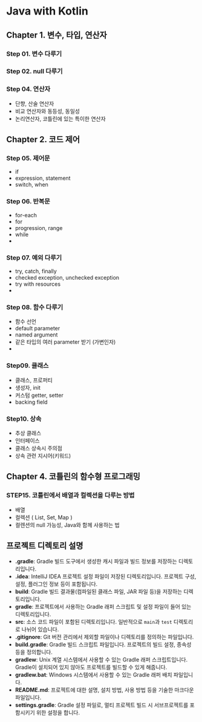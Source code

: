 # Java with Kotlin

## Chapter 1. 변수, 타입, 연산자

### Step 01. 변수 다루기
### Step 02. null 다루기

### Step 04. 연산자
- 단향, 산술 연산자
- 비교 연산자와 동등성, 동일성
- 논리연산자, 코틀린에 있는 특이한 연산자

## Chapter 2. 코드 제어
### Step 05. 제어문
- if
- expression, statement
- switch, when
### Step 06. 반복문
- for-each
- for
- progression, range
- while
- 
### Step 07. 예외 다루기
- try, catch, finally
- checked exception, unchecked exception
- try with resources
- 
### Step 08. 함수 다루기
- 함수 선언
- default parameter
- named argument
- 같은 타입의 여러 parameter 받기 (가변인자)
- 
### Step09. 클래스
- 클래스, 프로퍼티
- 생성자, init
- 커스텀 getter, setter
- backing field

### Step10. 상속
- 추상 클래스
- 인터페이스
- 클래스 상속시 주의점
- 상속 관련 지시어(키워드)

## Chapter 4. 코틀린의 함수형 프로그래밍
### STEP15. 코틀린에서 배열과 컬렉션을 다루는 방법
- 배열
- 컬렉션 ( List, Set, Map )
- 컬렌션의 null 가능성, Java와 함께 사용하는 법


## 프로젝트 디렉토리 설명

- **.gradle**: Gradle 빌드 도구에서 생성한 캐시 파일과 빌드 정보를 저장하는 디렉토리입니다.
- **.idea**: IntelliJ IDEA 프로젝트 설정 파일이 저장된 디렉토리입니다. 프로젝트 구성, 설정, 플러그인 정보 등이 포함됩니다.
- **build**: Gradle 빌드 결과물(컴파일된 클래스 파일, JAR 파일 등)을 저장하는 디렉토리입니다.
- **gradle**: 프로젝트에서 사용하는 Gradle 래퍼 스크립트 및 설정 파일이 들어 있는 디렉토리입니다.
- **src**: 소스 코드 파일이 포함된 디렉토리입니다. 일반적으로 `main`과 `test` 디렉토리로 나뉘어 있습니다.
- **.gitignore**: Git 버전 관리에서 제외할 파일이나 디렉토리를 정의하는 파일입니다.
- **build.gradle**: Gradle 빌드 스크립트 파일입니다. 프로젝트의 빌드 설정, 종속성 등을 정의합니다.
- **gradlew**: Unix 계열 시스템에서 사용할 수 있는 Gradle 래퍼 스크립트입니다. Gradle이 설치되어 있지 않아도 프로젝트를 빌드할 수 있게 해줍니다.
- **gradlew.bat**: Windows 시스템에서 사용할 수 있는 Gradle 래퍼 배치 파일입니다.
- **README.md**: 프로젝트에 대한 설명, 설치 방법, 사용 방법 등을 기술한 마크다운 파일입니다.
- **settings.gradle**: Gradle 설정 파일로, 멀티 프로젝트 빌드 시 서브프로젝트를 포함시키기 위한 설정을 합니다.
